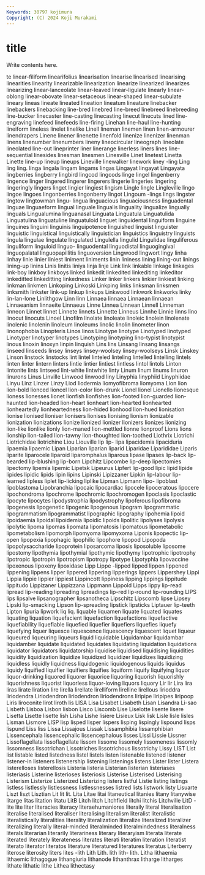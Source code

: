 ```yaml
---
Keywords: 30797 kojimura
Copyright: (C) 2024 Koji Murakami
---
```


# title

Write contents here.



te linear-filiform
linearifolius linearisation linearise linearised linearising linearities linearity linearizable linearization linearize
linearized linearizes linearizing linear-lanceolate linear-leaved linear-ligulate linearly linear-oblong linear-obovate linear-setaceous
linear-shaped linear-subulate lineary lineas lineate lineated lineation lineatum lineature linebacker
linebackers linebacking line-bred linebred line-breed linebreed linebreeding line-bucker linecaster line-casting
linecasting linecut linecuts lined line-engraving linefeed linefeeds line-firing Linehan line-haul
line-hunting lineiform lineless linelet linelike Linell lineman linemen linen linen-armourer
linendrapers Linene linener linenette linenfold linenize linenizer linenman linens linenumber
linenumbers lineny lineocircular lineograph lineolate lineolated line-out lineprinter liner linerange
linerless liners lines line-sequential linesides linesman linesmen Linesville Linet linetest
Linetta Linette line-up lineup lineups Lineville linewalker linework liney -ling
Ling ling ling. linga lingala lingam lingams lingas Lingayat lingayat
Lingayata lingberries lingberry lingbird lingcod lingcods linge lingel lingenberry lingence
linger lingered lingerer lingerers lingerie lingeries lingering lingeringly lingers linget
lingier lingiest lingism Lingle lingle Lingleville lingo lingoe lingoes lingonberries
lingonberry lingot Lingoum -lings lings lingster lingtow lingtowman lingu- lingua
linguacious linguaciousness linguadental linguae linguaeform lingual linguale lingualis linguality lingualize
lingually linguals Lingualumina linguanasal Linguata Linguatula Linguatulida Linguatulina linguatuline linguatuloid
linguet linguidental linguiform linguine linguines linguini linguinis linguipotence linguished linguist
linguister linguistic linguistical linguistically linguistician linguistics linguistry linguists lingula lingulae
lingulate lingulated Lingulella lingulid Lingulidae linguliferous linguliform linguloid linguo- linguodental
linguodistal linguogingival linguopalatal linguopapillitis linguoversion Lingwood lingwort lingy linha linhay
linie linier liniest liniment liniments linin lininess lining lining-out linings
lining-up linins Linis linitis liniya linja linje Link link linkable
linkage linkages link-boy linkboy linkboys linked linkedit linkedited linkediting linkeditor
linkeditted linkeditting linkedness Linker linker linkers linkier linkiest linking linkman
linkmen Linkoping Linkoski Linkping links linksman linksmen linksmith linkster link-up
linkup linkups Linkwood linkwork linkworks linky lin-lan-lone Linlithgow Linn linn
Linnaea linnaea Linnaean linnaean Linnaeanism linnaeite Linnaeus Linne Linnea Linnean
Linnell Linneman linneon Linnet linnet Linnete linnets Linnette Linneus Linnhe
Linnie linns lino linocut linocuts Linoel Linofilm linolate linoleate linoleic
linolein linolenate linolenic linolenin linoleum linoleums linolic linolin linometer linon
linonophobia Linopteris Linos linos Linotype linotype Linotyped linotyped Linotyper linotyper
linotypes Linotyping linotyping lino-typist linotypist linous linoxin linoxyn linpin linquish
Lins lins Linsang linsang linsangs linseed linseeds linsey linseys linsey-woolsey
linsey-woolseys Linsk Linskey Linson linstock linstocks lint lintel linteled linteling
lintelled lintelling lintels linten linter lintern linters lintie lintier lintiest
lintless lintol lintols Linton lintonite lints lintseed lint-white lintwhite linty
Linum linum linums linuron linurons Linus Linville Linwood linwood liny
Linyphia linyphiid Linyphiidae Linyu Linz Linzer Linzy Liod liodermia liomyofibroma
liomyoma Lion lion lion-bold lionced lioncel lion-color lion-drunk Lionel lionel
Lionello lionesque lioness lionesses lionet lionfish lionfishes lion-footed lion-guarded lion-haunted
lion-headed lion-heart lionheart lion-hearted lionhearted lionheartedly lionheartedness lion-hided lionhood lion-hued
lionisation lionise lionised lioniser lionisers lionises lionising lionism lionizable lionization
lionizations lionize lionized lionizer lionizers lionizes lionizing lion-like lionlike lionly
lion-maned lion-mettled lionne lionproof Lions lions lionship lion-tailed lion-tawny lion-thoughted
lion-toothed Liothrix Liotrichi Liotrichidae liotrichine Liou Liouville lip lip- lipa
lipacidemia lipaciduria lipaemia lipaemic Lipan Liparian liparian liparid Liparidae Liparididae
Liparis liparite liparocele liparoid liparomphalus liparous lipase lipases lip-back lip-bearded
lip-blushing lip-born Lipchitz Lipcombe lip-deep lipectomies lipectomy lipemia lipemic Lipetsk
Lipeurus Lipfert lip-good lipic lipid lipide lipides lipidic lipids lipin
lipins Lipinski Lipizzaner Lipkin lip-labour lip-learned lipless liplet lip-licking liplike
Lipman Lipmann lipo- lipoblast lipoblastoma Lipobranchia lipocaic lipocardiac lipocele lipoceratous
lipocere lipochondroma lipochrome lipochromic lipochromogen lipoclasis lipoclastic lipocyte lipocytes lipodystrophia
lipodystrophy lipoferous lipofibroma lipogenesis lipogenetic lipogenic lipogenous lipogram lipogrammatic lipogrammatism
lipogrammatist lipographic lipography lipohemia lipoid lipoidaemia lipoidal lipoidemia lipoidic lipoids
lipolitic lipolyses lipolysis lipolytic lipoma lipomas lipomata lipomatosis lipomatous lipometabolic
lipometabolism lipomorph lipomyoma lipomyxoma Liponis lipopectic lip-open lipopexia lipophagic lipophilic
lipophore lipopod Lipopoda lipopolysaccharide lipoprotein liposarcoma liposis liposoluble liposome lipostomy
lipothymia lipothymial lipothymic lipothymy lipotrophic lipotrophy lipotropic lipotropin lipotropism lipotropy
lipotype Lipotyphla lipovaccine lipoxenous lipoxeny lipoxidase Lipp Lippe -lipped lipped
lippen lippened lippening lippens lipper lippered lippering lipperings lippers Lippershey
Lippi Lippia lippie lippier lippiest Lippincott lippiness lipping lippings lippitude
lippitudo Lippizaner Lippizzana Lippmann Lippold Lipps lippy lip-read lipread lip-reading
lipreading lipreadings lip-red lip-round lip-rounding LIPS lips lipsalve lipsanographer lipsanotheca
Lipschitz Lipscomb lipse Lipsey Lipski lip-smacking Lipson lip-spreading lipstick lipsticks
Liptauer lip-teeth Lipton lipuria lipwork liq liq. liquable liquamen liquate
liquated liquates liquating liquation liquefacient liquefaction liquefactions liquefactive liquefiability liquefiable
liquefied liquefier liquefiers liquefies liquefy liquefying liquer liquesce liquescence liquescency
liquescent liquet liqueur liqueured liqueuring liqueurs liquid liquidable Liquidambar liquidambar
liquidamber liquidate liquidated liquidates liquidating liquidation liquidations liquidator liquidators liquidatorship
liquidise liquidised liquidising liquidities liquidity liquidization liquidize liquidized liquidizer liquidizes
liquidizing liquidless liquidly liquidness liquidogenic liquidogenous liquids liquidus liquidy liquified
liquifier liquifiers liquifies liquiform liquify liquifying liquor liquor-drinking liquored liquorer
liquorice liquoring liquorish liquorishly liquorishness liquorist liquorless liquor-loving liquors liquory
Lir lir Lira lira liras lirate liration lire lirella lirellate
lirelliform lirelline lirellous lirioddra liriodendra Liriodendron liriodendron liriodendrons liripipe liripipes
liripoop Liris liroconite lirot liroth lis LISA Lisa Lisabet Lisabeth
Lisan Lisandra Li-sao Lisbeth Lisboa Lisbon lisbon Lisco Liscomb Lise
Liselotte lisente lisere Lisetta Lisette lisette lish Lisha Lishe lisiere
Lisieux Lisk lisk Lisle lisle lisles Lisman Lismore LISP lisp
lisped lisper lispers lisping lispingly lispound lisps lispund Liss liss
Lissa Lissajous Lissak Lissamphibia lissamphibian Lissencephala lissencephalic lissencephalous lisses Lissi
Lissie Lissner Lissoflagellata lissoflagellate lissom lissome lissomely lissomeness lissomly lissomness
lissotrichan Lissotriches lissotrichous lissotrichy Lissy LIST List list listable listed
listedness listel listels listen listenable listened listener listener-in listeners listenership
listening listenings listens Lister lister Listera listerelloses listerellosis Listeria listeria
Listerian listerian listeriases listeriasis Listerine listerioses listeriosis Listerise Listerised Listerising
Listerism Listerize Listerized Listerizing listers listful Listie listing listings listless
listlessly listlessness listlessnesses listred lists listwork listy Lisuarte Liszt liszt
Lisztian Lit lit lit. Lita Litae litai litaneutical litanies litany
litanywise litarge litas litation litatu LitB Litch litch Litchfield litchi
litchis Litchville LitD -lite lite liter literacies literacy literaehumaniores literaily
literal literalisation literalise literalised literaliser literalising literalism literalist literalistic literalistically
literalities literality literalization literalize literalized literalizer literalizing literally literal-minded literalminded
literalmindedness literalness literals literarian literarily literariness literary literaryism literata literate
literated literately literateness literates literati literatim literation literatist literato literator
literatos literature literatured literatures literatus Literberry literose literosity liters lites
-lith Lith Lith. lith lith- lith. Litha lithaemia lithaemic lithagogue
lithangiuria lithanode lithanthrax litharge litharges lithate lithatic lithe Lithea lithectasy
